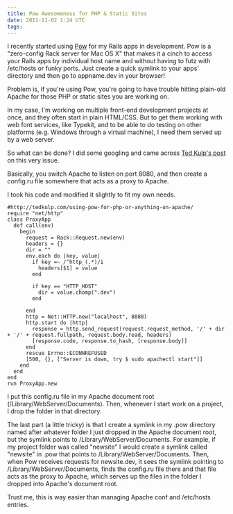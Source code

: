 ```yaml
---
title: Pow Awesomeness for PHP & Static Sites
date: 2011-11-02 1:24 UTC
tags:
---
```


I recently started using [Pow](http://pow.cx/) for my Rails apps in development. Pow is a "zero-config Rack server for Mac OS X" that makes it a cinch to access your Rails apps by individual host name and without having to futz with /etc/hosts or funky ports. Just create a quick symlink to your apps' directory and then go to appname.dev in your browser!

Problem is, if you're using Pow, you're going to have trouble hitting plain-old Apache for those PHP or static sites you are working on.

In my case, I'm working on multiple front-end development projects at once, and they often start in plain HTML/CSS. But to get them working with web font services, like Typekit, and to be able to do testing on other platforms (e.g. Windows through a virtual machine), I need them served up by a web server.

So what can be done? I did some googling and came across [Ted Kulp's post](http://tedkulp.com/using-pow-for-php-or-anything-on-apache/) on this very issue.

Basically, you switch Apache to listen on port 8080, and then create a config.ru file somewhere that acts as a proxy to Apache.

I took his code and modified it slightly to fit my own needs.

```
#http://tedkulp.com/using-pow-for-php-or-anything-on-apache/
require "net/http"
class ProxyApp
  def call(env)
    begin
      request = Rack::Request.new(env)
      headers = {}
      dir = ""
      env.each do |key, value|
        if key =~ /^http_(.*)/i
          headers[$1] = value
        end

        if key == "HTTP_HOST"
          dir = value.chomp(".dev")
        end

      end
      http = Net::HTTP.new("localhost", 8080)
      http.start do |http|
        response = http.send_request(request.request_method, '/' + dir + '/' + request.fullpath, request.body.read, headers)
        [response.code, response.to_hash, [response.body]]
      end
      rescue Errno::ECONNREFUSED
      [500, {}, ["Server is down, try $ sudo apachectl start"]]
    end
  end
end
run ProxyApp.new
```

I put this config.ru file in my Apache document root (/Library/WebServer/Documents). Then, whenever I start work on a project, I drop the folder in that directory.

The last part (a little tricky) is that I create a symlink in my .pow directory named after whatever folder I just dropped in the Apache document root, but the symlink points to /Library/WebServer/Documents. For example, if my project folder was called "newsite" I would create a symlink called "newsite" in .pow that points to /Library/WebServer/Documents. Then, when Pow receives requests for newsite.dev, it sees the symlink pointing to /Library/WebServer/Documents, finds the config.ru file there and that file acts as the proxy to Apache, which serves up the files in the folder I dropped into Apache's document root.

Trust me, this is way easier than managing Apache conf and /etc/hosts entries.
